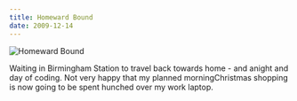 ```yaml
---
title: Homeward Bound
date: 2009-12-14
---
```


![Homeward Bound](https://source.unsplash.com/_nRpqIBM40Q/1600x900)

Waiting in Birmingham Station to travel back towards home - and anight and day of coding. Not very happy that my planned morningChristmas shopping is now going to be spent hunched over my work laptop.